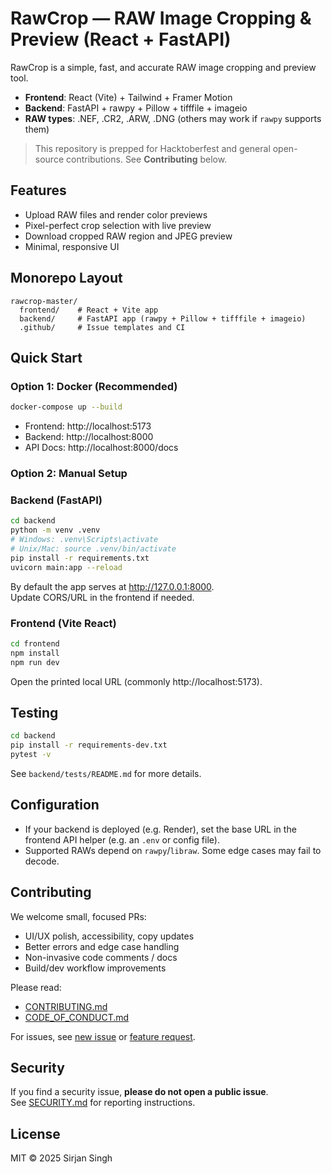 # RawCrop — RAW Image Cropping & Preview (React + FastAPI)

RawCrop is a simple, fast, and accurate RAW image cropping and preview tool.

- **Frontend**: React (Vite) + Tailwind + Framer Motion  
- **Backend**: FastAPI + rawpy + Pillow + tifffile + imageio  
- **RAW types**: .NEF, .CR2, .ARW, .DNG (others may work if `rawpy` supports them)

> This repository is prepped for Hacktoberfest and general open-source contributions. See **Contributing** below.

## Features
- Upload RAW files and render color previews
- Pixel-perfect crop selection with live preview
- Download cropped RAW region and JPEG preview
- Minimal, responsive UI

## Monorepo Layout

```
rawcrop-master/
  frontend/    # React + Vite app
  backend/     # FastAPI app (rawpy + Pillow + tifffile + imageio)
  .github/     # Issue templates and CI
```

## Quick Start
### Option 1: Docker (Recommended)
```bash
docker-compose up --build
```
- Frontend: http://localhost:5173
- Backend: http://localhost:8000
- API Docs: http://localhost:8000/docs

### Option 2: Manual Setup

### Backend (FastAPI)

```bash
cd backend
python -m venv .venv
# Windows: .venv\Scripts\activate
# Unix/Mac: source .venv/bin/activate
pip install -r requirements.txt
uvicorn main:app --reload
```

By default the app serves at http://127.0.0.1:8000.  
Update CORS/URL in the frontend if needed.

### Frontend (Vite React)

```bash
cd frontend
npm install
npm run dev
```

Open the printed local URL (commonly http://localhost:5173).

## Testing
```bash
cd backend
pip install -r requirements-dev.txt
pytest -v
```
See `backend/tests/README.md` for more details.

## Configuration

- If your backend is deployed (e.g. Render), set the base URL in the frontend API helper (e.g. an `.env` or config file).
- Supported RAWs depend on `rawpy`/`libraw`. Some edge cases may fail to decode.

## Contributing

We welcome small, focused PRs:
- UI/UX polish, accessibility, copy updates
- Better errors and edge case handling
- Non-invasive code comments / docs
- Build/dev workflow improvements

Please read:
- [CONTRIBUTING.md](CONTRIBUTING.md)
- [CODE_OF_CONDUCT.md](CODE_OF_CONDUCT.md)

For issues, see [new issue](.github/ISSUE_TEMPLATE/bug_report.md) or [feature request](.github/ISSUE_TEMPLATE/feature_request.md).

## Security

If you find a security issue, **please do not open a public issue**.  
See [SECURITY.md](SECURITY.md) for reporting instructions.

## License

MIT © 2025 Sirjan Singh
